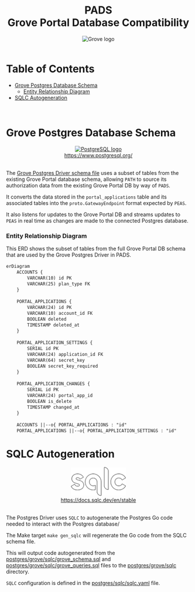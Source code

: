 <div align="center">
<h1>PADS<br/>Grove Portal Database Compatibility</h1>
<img src="https://storage.googleapis.com/grove-brand-assets/Presskit/Logo%20Joined-2.png" alt="Grove logo" width="500"/>

</div>
<br/>

# Table of Contents <!-- omit in toc -->

- [Grove Postgres Database Schema](#grove-postgres-database-schema)
    - [Entity Relationship Diagram](#entity-relationship-diagram)
- [SQLC Autogeneration](#sqlc-autogeneration)

<br/>

# Grove Postgres Database Schema

<div align="center">
<a href="https://www.postgresql.org/">
<img src="https://static-00.iconduck.com/assets.00/postgresql-icon-1987x2048-v2fkmdaw.png" alt="PostgreSQL logo" width="150"/>
<div>https://www.postgresql.org/</div>
</a>
</div>
<br/>

The [Grove Postgres Driver schema file](https://github.com/buildwithgrove/path-auth-data-server/blob/main/postgres/grove/sqlc/grove_schema.sql)
uses a subset of tables from the existing Grove Portal database schema, allowing `PATH` to source its authorization data from the existing Grove Portal DB by way of `PADS`.

It converts the data stored in the `portal_applications` table and its associated tables into the `proto.GatewayEndpoint` format expected by `PEAS`.

It also listens for updates to the Grove Portal DB and streams updates to `PEAS` in real time as changes are made to the connected Postgres database.

### Entity Relationship Diagram

This ERD shows the subset of tables from the full Grove Portal DB schema that are used by the Grove Postgres Driver in PADS.

```mermaid
erDiagram
    ACCOUNTS {
        VARCHAR(10) id PK
        VARCHAR(25) plan_type FK
    }

    PORTAL_APPLICATIONS {
        VARCHAR(24) id PK
        VARCHAR(10) account_id FK
        BOOLEAN deleted
        TIMESTAMP deleted_at
    }

    PORTAL_APPLICATION_SETTINGS {
        SERIAL id PK
        VARCHAR(24) application_id FK
        VARCHAR(64) secret_key
        BOOLEAN secret_key_required
    }

    PORTAL_APPLICATION_CHANGES {
        SERIAL id PK
        VARCHAR(24) portal_app_id
        BOOLEAN is_delete
        TIMESTAMP changed_at
    }

    ACCOUNTS ||--o{ PORTAL_APPLICATIONS : "id"
    PORTAL_APPLICATIONS ||--o{ PORTAL_APPLICATION_SETTINGS : "id"
```

# SQLC Autogeneration

<div align="center">
<a href="https://docs.sqlc.dev/en/stable">
<img src="https://github.com/buildwithgrove/path-auth-data-server/blob/main/.github/img/sqlc.png?raw=true" alt="SQLC logo" width="150"/>
<div>https://docs.sqlc.dev/en/stable</div>
</a>
</div>
<br/>

The Postgres Driver uses `SQLC` to autogenerate the Postgres Go code needed to interact with the Postgres database/

The Make target `make gen_sqlc` will regenerate the Go code from the SQLC schema file.

This will output code autogenerated from the [postgres/grove/sqlc/grove_schema.sql](https://github.com/buildwithgrove/path-auth-data-server/blob/main/postgres/grove/sqlc/grove_schema.sql)
and [postgres/grove/sqlc/grove_queries.sql](https://github.com/buildwithgrove/path-auth-data-server/blob/main/postgres/grove/sqlc/grove_queries.sql) files
to the [postgres/grove/sqlc](https://github.com/buildwithgrove/path-auth-data-server/blob/main/postgres/grove/sqlc) directory.

`SQLC` configuration is defined in the [postgres/sqlc/sqlc.yaml](https://github.com/buildwithgrove/path-auth-data-server/blob/main/postgres/grove/sqlc/sqlc.yaml) file.
